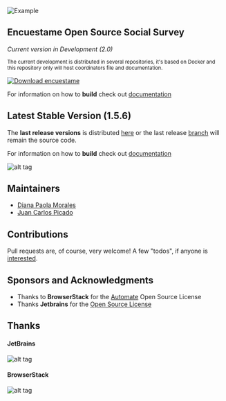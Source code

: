 ![Example](http://encuestame.org/logos/horizontal/enuestame_horizontal_small_alpha.png)

## Encuestame Open Source Social Survey

*Current version in Development (2.0)*

<small>The current development is distributed in several repositories, it's based on Docker and this repository only will host coordinators file and documentation.</small>

[![Download encuestame](https://img.shields.io/sourceforge/dw/encuestame.svg)](https://sourceforge.net/projects/encuestame/files/latest/download)

For information on how to **build** check out [documentation](docs/2/BUILD.md)

## Latest Stable Version (1.5.6)

The **last release versions** is distributed [here](https://sourceforge.net/projects/encuestame/files/1.5.6/) or the last release [branch](https://github.com/encuestame/encuestame/commits/release) will remain the source code.

For information on how to **build** check out [documentation](docs/1.5/BUILD.md)

![alt tag](http://www.encuestame.org/screenshots/widgets.jpg)

## Maintainers
* [Diana Paola Morales](http://at.linkedin.com/in/dianmorales/)
* [Juan Carlos Picado](https://www.jotadeveloper.com)

## Contributions
Pull requests are, of course, very welcome! A few "todos", if anyone is [interested](CONTRIBUTING.md).

## Sponsors and Acknowledgments
* Thanks to **BrowserStack** for the [Automate](https://www.browserstack.com/pricing) Open Source License
* Thanks **Jetbrains** for the [Open Source License](http://www.jetbrains.com/idea/buy/choose_edition.jsp?license=OPEN_SOURCE)

## Thanks

#### JetBrains
![alt tag](http://encuestame.org/images/sponsors/jetbrains/logo_jetbrains.png)

#### BrowserStack
![alt tag](http://encuestame.org/images/sponsors/browserstack/browserstack.jpg)
